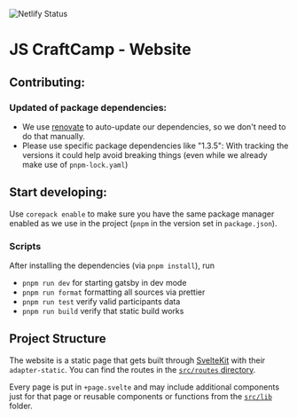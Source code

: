 ![Netlify Status](https://api.netlify.com/api/v1/badges/429e37ea-5a85-45d5-8845-e3dad61e63be/deploy-status?branch=main)

# JS CraftCamp - Website

## Contributing:

### Updated of package dependencies:

- We use [renovate](https://www.mend.io/free-developer-tools/renovate/) to auto-update our dependencies, so we don't need to do that manually.
- Please use specific package dependencies like "1.3.5": With tracking the versions it could help avoid breaking things (even while we already make use of `pnpm-lock.yaml`)

## Start developing:

Use `corepack enable` to make sure you have the same package manager enabled as we use in the project (`pnpm` in the version set in `package.json`).

### Scripts

After installing the dependencies (via `pnpm install`), run

- `pnpm run dev` for starting gatsby in dev mode
- `pnpm run format` formatting all sources via prettier
- `pnpm run test` verify valid participants data
- `pnpm run build` verify that static build works

## Project Structure

The website is a static page that gets built through [SvelteKit](https://kit.svelte.dev/) with their `adapter-static`. You can find the routes in the [`src/routes` directory](./src/routes).

Every page is put in `+page.svelte` and may include additional components just for that page or reusable components or functions from the [`src/lib`](./src/lib) folder.
